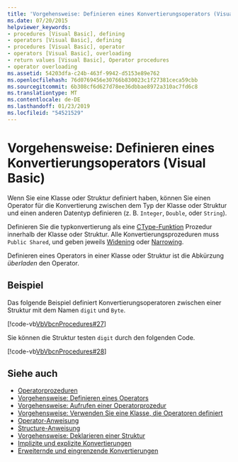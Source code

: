 ```yaml
---
title: 'Vorgehensweise: Definieren eines Konvertierungsoperators (Visual Basic)'
ms.date: 07/20/2015
helpviewer_keywords:
- procedures [Visual Basic], defining
- operators [Visual Basic], defining
- procedures [Visual Basic], operator
- operators [Visual Basic], overloading
- return values [Visual Basic], Operator procedures
- operator overloading
ms.assetid: 54203dfa-c24b-463f-9942-d5153e89e762
ms.openlocfilehash: 76d0769456e30766b830023c1f27381ceca59cbb
ms.sourcegitcommit: 6b308cf6d627d78ee36dbbae8972a310ac7fd6c8
ms.translationtype: MT
ms.contentlocale: de-DE
ms.lasthandoff: 01/23/2019
ms.locfileid: "54521529"
---
```

# <a name="how-to-define-a-conversion-operator-visual-basic"></a>Vorgehensweise: Definieren eines Konvertierungsoperators (Visual Basic)
Wenn Sie eine Klasse oder Struktur definiert haben, können Sie einen Operator für die Konvertierung zwischen dem Typ der Klasse oder Struktur und einen anderen Datentyp definieren (z. B. `Integer`, `Double`, oder `String`).  
  
 Definieren Sie die typkonvertierung als eine [CType-Funktion](../../../../visual-basic/language-reference/functions/ctype-function.md) Prozedur innerhalb der Klasse oder Struktur. Alle Konvertierungsprozeduren muss `Public Shared`, und geben jeweils [Widening](../../../../visual-basic/language-reference/modifiers/widening.md) oder [Narrowing](../../../../visual-basic/language-reference/modifiers/narrowing.md).  
  
 Definieren eines Operators in einer Klasse oder Struktur ist die Abkürzung *überladen* den Operator.  
  
## <a name="example"></a>Beispiel  
 Das folgende Beispiel definiert Konvertierungsoperatoren zwischen einer Struktur mit dem Namen `digit` und `Byte`.  
  
 [!code-vb[VbVbcnProcedures#27](./codesnippet/VisualBasic/how-to-define-a-conversion-operator_1.vb)]  
  
 Sie können die Struktur testen `digit` durch den folgenden Code.  
  
 [!code-vb[VbVbcnProcedures#28](./codesnippet/VisualBasic/how-to-define-a-conversion-operator_2.vb)]  
  
## <a name="see-also"></a>Siehe auch
- [Operatorprozeduren](./operator-procedures.md)
- [Vorgehensweise: Definieren eines Operators](./how-to-define-an-operator.md)
- [Vorgehensweise: Aufrufen einer Operatorprozedur](./how-to-call-an-operator-procedure.md)
- [Vorgehensweise: Verwenden Sie eine Klasse, die Operatoren definiert](./how-to-use-a-class-that-defines-operators.md)
- [Operator-Anweisung](../../../../visual-basic/language-reference/statements/operator-statement.md)
- [Structure-Anweisung](../../../../visual-basic/language-reference/statements/structure-statement.md)
- [Vorgehensweise: Deklarieren einer Struktur](../../../../visual-basic/programming-guide/language-features/data-types/how-to-declare-a-structure.md)
- [Implizite und explizite Konvertierungen](../../../../visual-basic/programming-guide/language-features/data-types/implicit-and-explicit-conversions.md)
- [Erweiternde und eingrenzende Konvertierungen](../../../../visual-basic/programming-guide/language-features/data-types/widening-and-narrowing-conversions.md)
